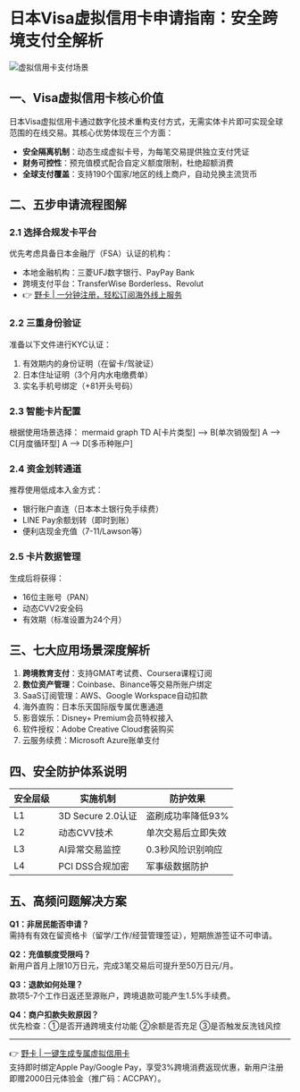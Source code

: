 # 日本Visa虚拟信用卡申请指南：安全跨境支付全解析

![虚拟信用卡支付场景](https://bbtdd.com/wp-content/uploads/img/4761103197932428.webp)

## 一、Visa虚拟信用卡核心价值
日本Visa虚拟信用卡通过数字化技术重构支付方式，无需实体卡片即可实现全球范围的在线交易。其核心优势体现在三个方面：
- **安全隔离机制**：动态生成虚拟卡号，为每笔交易提供独立支付凭证
- **财务可控性**：预充值模式配合自定义额度限制，杜绝超额消费
- **全球支付覆盖**：支持190个国家/地区的线上商户，自动兑换主流货币

## 二、五步申请流程图解

### 2.1 选择合规发卡平台
优先考虑具备日本金融厅（FSA）认证的机构：
- 本地金融机构：三菱UFJ数字银行、PayPay Bank
- 跨境支付平台：TransferWise Borderless、Revolut
- 👉 [野卡 | 一分钟注册，轻松订阅海外线上服务](https://bbtdd.com/yeka)

### 2.2 三重身份验证
准备以下文件进行KYC认证：
1. 有效期内的身份证明（在留卡/驾驶证）
2. 日本住址证明（3个月内水电缴费单）
3. 实名手机号绑定（+81开头号码）

### 2.3 智能卡片配置
根据使用场景选择：
mermaid
graph TD
    A[卡片类型] --> B[单次销毁型]
    A --> C[月度循环型]
    A --> D[多币种账户]


### 2.4 资金划转通道
推荐使用低成本入金方式：
- 银行账户直连（日本本土银行免手续费）
- LINE Pay余额划转（即时到账）
- 便利店现金充值（7-11/Lawson等）

### 2.5 卡片数据管理
生成后将获得：
- 16位主账号（PAN）
- 动态CVV2安全码
- 有效期（标准设置为24个月）

## 三、七大应用场景深度解析
1. **跨境教育支付**：支持GMAT考试费、Coursera课程订阅
2. **数位资产管理**：Coinbase、Binance等交易所账户绑定
3. SaaS订阅管理：AWS、Google Workspace自动扣款
4. 海外直购：日本乐天国际版专属优惠通道
5. 影音娱乐：Disney+ Premium会员特权接入
6. 软件授权：Adobe Creative Cloud套装购买
7. 云服务续费：Microsoft Azure账单支付

## 四、安全防护体系说明

| 安全层级 | 实施机制                     | 防护效果                   |
|----------|------------------------------|---------------------------|
| L1       | 3D Secure 2.0认证           | 盗刷成功率降低93%         |
| L2       | 动态CVV技术                 | 单次交易后立即失效        |
| L3       | AI异常交易监控              | 0.3秒风险识别响应         |
| L4       | PCI DSS合规加密             | 军事级数据防护            |

## 五、高频问题解决方案
**Q1：非居民能否申请？**  
需持有有效在留资格卡（留学/工作/经营管理签证），短期旅游签证不可申请。

**Q2：充值额度受限吗？**  
新用户首月上限10万日元，完成3笔交易后可提升至50万日元/月。

**Q3：退款如何处理？**  
款项5-7个工作日返还至源账户，跨境退款可能产生1.5%手续费。

**Q4：商户扣款失败原因？**  
优先检查：①是否开通跨境支付功能 ②余额是否充足 ③是否触发反洗钱风控

---

👉 [野卡 | 一键生成专属虚拟信用卡](https://bbtdd.com/yeka)  
支持即时绑定Apple Pay/Google Pay，享受3%跨境消费返现优惠，新用户注册即赠2000日元体验金（推广码：ACCPAY）。